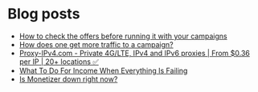 # Blog posts
<!-- BLOG-POST-LIST:START -->
- [How to check the offers before running it with your campaigns](https://afflift.com/f/threads/how-to-check-the-offers-before-running-it-with-your-campaigns.8132/)
- [How does one get more traffic to a campaign?](https://afflift.com/f/threads/how-does-one-get-more-traffic-to-a-campaign.10230/)
- [Proxy-IPv4.com - Private 4G/LTE, IPv4 and IPv6 proxies | From $0.36 per IP | 20+ locations ✅](https://afflift.com/f/threads/proxy-ipv4-com-private-4g-lte-ipv4-and-ipv6-proxies-from-0-36-per-ip-20-locations-%E2%9C%85.10228/)
- [What To Do For Income When Everything Is Failing](https://afflift.com/f/threads/what-to-do-for-income-when-everything-is-failing.9955/)
- [Is Monetizer down right now?](https://afflift.com/f/threads/is-monetizer-down-right-now.10234/)
<!-- BLOG-POST-LIST:END -->
